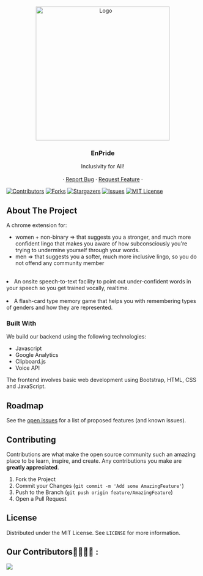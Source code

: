 <!-- PROJECT SHIELDS -->
<!--
*** Using markdown "reference style" links for readability.
*** Reference links are enclosed in brackets [ ] instead of parentheses ( ).
*** See the bottom of this document for the declaration of the reference variables
*** for contributors-url, forks-url, etc. This is an optional, concise syntax you may use.
*** https://www.markdownguide.org/basic-syntax/#reference-style-links
-->


<!-- PROJECT LOGO -->
<br />
<p align="center">
    <img src="images/logo.png" alt="Logo" width="350" height="350">

  <h3 align="center">EnPride</h3>

  <p align="center">
    Inclusivity for All!
    <br />
    <br />
    ·
    <a href="https://github.com/akshitadixit/RAKSHA/issues/new">Report Bug</a>
    ·
    <a href="https://github.com/akshitadixit/RAKSHA/issues/new">Request Feature</a>
    ·
  </p>
</p>


[![Contributors][contributors-shield]][contributors-url]
[![Forks][forks-shield]][forks-url]
[![Stargazers][stars-shield]][stars-url]
[![Issues][issues-shield]][issues-url]
[![MIT License][license-shield]][license-url]
<!-- ABOUT THE PROJECT -->
## About The Project
A chrome extension for:
						<ul>
							<li>
								women + non-binary => that suggests you a stronger, and much more confident lingo that
								makes you aware of how subconsciously you're trying to undermine yourself through your
								words.
							</li>
							<li>
								men => that suggests you a softer, much more inclusive lingo, so you do not offend any
								community member
							</li>
						</ul>
					</li><br />
					<li>
						An onsite speech-to-text facility to point out under-confident words in your speech so you get
						trained vocally, realtime.
					</li><br />
					<li>
						A flash-card type memory game that helps you with remembering types of genders and how they are
						represented.


### Built With

We build our backend using the following technologies:
* Javascript
* Google Analytics
* Clipboard.js
* Voice API

The frontend involves basic web development using Bootstrap, HTML, CSS and JavaScript.

<!-- ROADMAP -->
## Roadmap

See the [open issues](https://github.com/akshitadixit/EnPride) for a list of proposed features (and known issues).

<!-- CONTRIBUTING -->
## Contributing

Contributions are what make the open source community such an amazing place to be learn, inspire, and create. Any contributions you make are **greatly appreciated**.

1. Fork the Project
2. Commit your Changes (`git commit -m 'Add some AmazingFeature'`)
3. Push to the Branch (`git push origin feature/AmazingFeature`)
4. Open a Pull Request



<!-- LICENSE -->
## License

Distributed under the MIT License. See `LICENSE` for more information.



<!-- ACKNOWLEDGEMENTS -->
## Our Contributors👩‍💻👨‍💻 :
<a href="https://github.com/akshitadixit/EnPride/graphs/contributors">
  <img src="https://contributors-img.web.app/image?repo=akshitadixit/EnPride" />
</a>







<!-- MARKDOWN LINKS & IMAGES -->
<!-- https://www.markdownguide.org/basic-syntax/#reference-style-links -->
[contributors-shield]: https://img.shields.io/github/contributors/akshitadixit/EnPride.svg?style=plastic
[contributors-url]: https://github.com/akshitadixit/EnPride/graphs/contributors
[forks-shield]: https://img.shields.io/github/forks/akshitadixit/EnPride.svg?style=plastic
[forks-url]: https://github.com/akshitadixit/EnPride/network/members
[stars-shield]: https://img.shields.io/github/stars/akshitadixit/EnPride.svg?style=plastic
[stars-url]: https://github.com/akshitadixit/EnPride/stargazers
[issues-shield]: https://img.shields.io/github/issues/akshitadixit/EnPride.svg?style=plastic
[issues-url]: https://github.com/akshitadixit/EnPride/issues
[license-shield]: https://img.shields.io/github/license/akshitadixit/EnPride.svg?style=plastic
[license-url]: https://github.com/akshitadixit/EnPride/blob/master/LICENSE.txt
